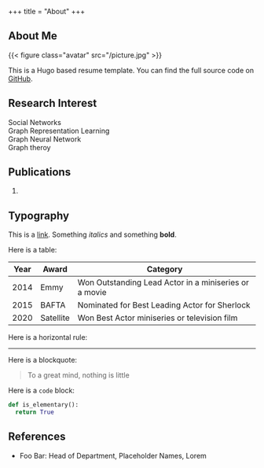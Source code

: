+++
title = "About"
+++

## About Me

{{< figure class="avatar" src="/picture.jpg" >}}

This is a Hugo based resume template. You can find the full source code on
[GitHub](https://github.com/lxy1995).

## Research Interest

Social Networks   
Graph Representation Learning  
Graph Neural Network   
Graph theroy    

## Publications

1. 

## Typography

This is a [link](http://google.com). Something *italics* and something **bold**.

Here is a table:

Year | Award | Category
-----|-------|--------
2014 | Emmy  | Won Outstanding Lead Actor in a miniseries or a movie
2015 | BAFTA | Nominated for Best Leading Actor for Sherlock
2020 | Satellite | Won Best Actor miniseries or television film

Here is a horizontal rule:

---

Here is a blockquote:

> To a great mind, nothing is little

Here is a `code` block:

```python
def is_elementary():
  return True
```

## References

* Foo Bar: Head of Department, Placeholder Names, Lorem


[^1]: This is the first footnote.
[^2]: This is the second footnote.
